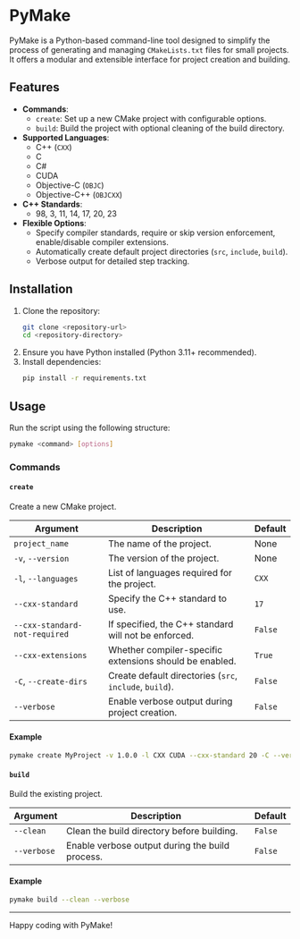 # PyMake

PyMake is a Python-based command-line tool designed to simplify the process of generating and managing `CMakeLists.txt` files for small projects. It offers a modular and extensible interface for project creation and building.

## Features

- **Commands**:
  - `create`: Set up a new CMake project with configurable options.
  - `build`: Build the project with optional cleaning of the build directory.
- **Supported Languages**:
  - C++ (`CXX`)
  - C
  - C#
  - CUDA
  - Objective-C (`OBJC`)
  - Objective-C++ (`OBJCXX`)
- **C++ Standards**:
  - 98, 3, 11, 14, 17, 20, 23
- **Flexible Options**:
  - Specify compiler standards, require or skip version enforcement, enable/disable compiler extensions.
  - Automatically create default project directories (`src`, `include`, `build`).
  - Verbose output for detailed step tracking.

## Installation

1. Clone the repository:
   ```bash
   git clone <repository-url>
   cd <repository-directory>
   ```
2. Ensure you have Python installed (Python 3.11+ recommended).
3. Install dependencies:
   ```bash
   pip install -r requirements.txt
   ```

## Usage

Run the script using the following structure:

```bash
pymake <command> [options]
```

### Commands

#### `create`
Create a new CMake project.

| Argument                     | Description                                                                 | Default       |
|------------------------------|-----------------------------------------------------------------------------|---------------|
| `project_name`               | The name of the project.                                                   | None          |
| `-v`, `--version`            | The version of the project.                                                | None          |
| `-l`, `--languages`          | List of languages required for the project.                                | `CXX`         |
| `--cxx-standard`             | Specify the C++ standard to use.                                           | `17`          |
| `--cxx-standard-not-required`| If specified, the C++ standard will not be enforced.                        | `False`       |
| `--cxx-extensions`           | Whether compiler-specific extensions should be enabled.                    | `True`        |
| `-C`, `--create-dirs`        | Create default directories (`src`, `include`, `build`).                    | `False`       |
| `--verbose`                  | Enable verbose output during project creation.                             | `False`       |

#### Example

```bash
pymake create MyProject -v 1.0.0 -l CXX CUDA --cxx-standard 20 -C --verbose
```

#### `build`
Build the existing project.

| Argument        | Description                                        | Default |
|------------------|----------------------------------------------------|---------|
| `--clean`        | Clean the build directory before building.         | `False` |
| `--verbose`      | Enable verbose output during the build process.    | `False` |

#### Example

```bash
pymake build --clean --verbose
```

---

Happy coding with PyMake!

